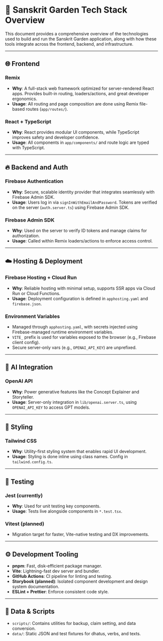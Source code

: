 # 🧱 Sanskrit Garden Tech Stack Overview

This document provides a comprehensive overview of the technologies used to build and run the Sanskrit Garden application, along with how these tools integrate across the frontend, backend, and infrastructure.

---

## 🌐 Frontend

### Remix

- **Why**: A full-stack web framework optimized for server-rendered React apps. Provides built-in routing, loaders/actions, and great developer ergonomics.
- **Usage**: All routing and page composition are done using Remix file-based routes (`app/routes/`).

### React + TypeScript

- **Why**: React provides modular UI components, while TypeScript improves safety and developer confidence.
- **Usage**: All components in `app/components/` and route logic are typed with TypeScript.

---

## 🔥 Backend and Auth

### Firebase Authentication

- **Why**: Secure, scalable identity provider that integrates seamlessly with Firebase Admin SDK.
- **Usage**: Users log in via `signInWithEmailAndPassword`. Tokens are verified on the server (`auth.server.ts`) using Firebase Admin SDK.

### Firebase Admin SDK

- **Why**: Used on the server to verify ID tokens and manage claims for authorization.
- **Usage**: Called within Remix loaders/actions to enforce access control.

---

## ☁️ Hosting & Deployment

### Firebase Hosting + Cloud Run

- **Why**: Reliable hosting with minimal setup, supports SSR apps via Cloud Run or Cloud Functions.
- **Usage**: Deployment configuration is defined in `apphosting.yaml` and `firebase.json`.

### Environment Variables

- Managed through `apphosting.yaml`, with secrets injected using Firebase-managed runtime environment variables.
- `VITE_` prefix is used for variables exposed to the browser (e.g., Firebase client config).
- Secure server-only vars (e.g., `OPENAI_API_KEY`) are unprefixed.

---

## 🤖 AI Integration

### OpenAI API

- **Why**: Power generative features like the Concept Explainer and Storyteller.
- **Usage**: Server-only integration in `lib/openai.server.ts`, using `OPENAI_API_KEY` to access GPT models.

---

## 🎨 Styling

### Tailwind CSS

- **Why**: Utility-first styling system that enables rapid UI development.
- **Usage**: Styling is done inline using class names. Config in `tailwind.config.ts`.

---

## 🧪 Testing

### Jest (currently)

- **Why**: Used for unit testing key components.
- **Usage**: Tests live alongside components in `*.test.tsx`.

### Vitest (planned)

- Migration target for faster, Vite-native testing and DX improvements.

---

## ⚙️ Development Tooling

- **pnpm**: Fast, disk-efficient package manager.
- **Vite**: Lightning-fast dev server and bundler.
- **GitHub Actions**: CI pipeline for linting and testing.
- **Storybook (planned)**: Isolated component development and design system documentation.
- **ESLint + Prettier**: Enforce consistent code style.

---

## 🔄 Data & Scripts

- `scripts/`: Contains utilities for backup, claim setting, and data conversion.
- `data/`: Static JSON and test fixtures for dhatus, verbs, and texts.

